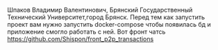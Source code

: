 Шпаков Владимир Валентинович, Брянский Государственный Технический Университет,город Брянск.
Перед тем как запустить проект вам нужно запустить docker-compose чтобы появилась бд и приложение смогло работать с ней.
Вот фронт чатсь https://github.com/Shispon/front_p2p_transactions
